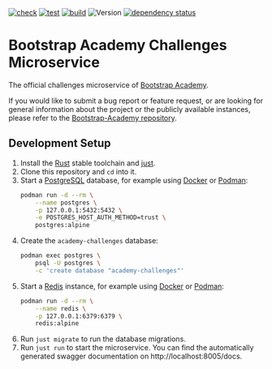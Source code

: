 [![check](https://github.com/Bootstrap-Academy/challenges-ms/actions/workflows/check.yml/badge.svg)](https://github.com/Bootstrap-Academy/challenges-ms/actions/workflows/check.yml)
[![test](https://github.com/Bootstrap-Academy/challenges-ms/actions/workflows/test.yml/badge.svg)](https://github.com/Bootstrap-Academy/challenges-ms/actions/workflows/test.yml)
[![build](https://github.com/Bootstrap-Academy/challenges-ms/actions/workflows/build.yml/badge.svg)](https://github.com/Bootstrap-Academy/challenges-ms/actions/workflows/build.yml) <!--
https://app.codecov.io/gh/Bootstrap-Academy/challenges-ms/settings/badge
[![codecov](https://codecov.io/gh/Bootstrap-Academy/challenges-ms/branch/develop/graph/badge.svg?token=changeme)](https://codecov.io/gh/Bootstrap-Academy/challenges-ms) -->
![Version](https://img.shields.io/github/v/tag/Bootstrap-Academy/challenges-ms?include_prereleases&label=version)
[![dependency status](https://deps.rs/repo/github/Bootstrap-Academy/challenges-ms/status.svg)](https://deps.rs/repo/github/Bootstrap-Academy/challenges-ms)

# Bootstrap Academy Challenges Microservice
The official challenges microservice of [Bootstrap Academy](https://bootstrap.academy/).

If you would like to submit a bug report or feature request, or are looking for general information about the project or the publicly available instances, please refer to the [Bootstrap-Academy repository](https://github.com/Bootstrap-Academy/Bootstrap-Academy).

## Development Setup
1. Install the [Rust](https://www.rust-lang.org/) stable toolchain and [just](https://github.com/casey/just).
2. Clone this repository and `cd` into it.
3. Start a [PostgreSQL](https://www.postgresql.org/) database, for example using [Docker](https://www.docker.com/) or [Podman](https://podman.io/):
    ```bash
    podman run -d --rm \
        --name postgres \
        -p 127.0.0.1:5432:5432 \
        -e POSTGRES_HOST_AUTH_METHOD=trust \
        postgres:alpine
    ```
4. Create the `academy-challenges` database:
    ```bash
    podman exec postgres \
        psql -U postgres \
        -c 'create database "academy-challenges"'
    ```
5. Start a [Redis](https://redis.io/) instance, for example using [Docker](https://www.docker.com/) or [Podman](https://podman.io/):
    ```bash
    podman run -d --rm \
        --name redis \
        -p 127.0.0.1:6379:6379 \
        redis:alpine
    ```
6. Run `just migrate` to run the database migrations.
7. Run `just run` to start the microservice. You can find the automatically generated swagger documentation on http://localhost:8005/docs.

